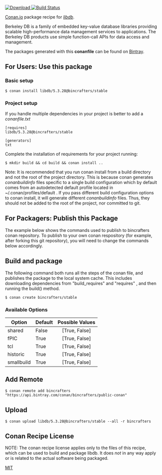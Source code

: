 [![Download](https://api.bintray.com/packages/bincrafters/public-conan/libdb%3Abincrafters/images/download.svg) ](https://bintray.com/bincrafters/public-conan/libdb%3Abincrafters/_latestVersion)
[![Build Status](https://travis-ci.org/bincrafters/conan-libdb.svg?branch=stable%2F5.3.28)](https://travis-ci.org/bincrafters/conan-libdb)

[Conan.io](https://conan.io) package recipe for [*libdb*](https://www.oracle.com/database/berkeley-db/).

Berkeley DB is a family of embedded key-value database libraries providing scalable high-performance data management services to applications. The Berkeley DB products use simple function-call APIs for data access and management.

The packages generated with this **conanfile** can be found on [Bintray](https://bintray.com/bincrafters/public-conan/libdb%3Abincrafters).

## For Users: Use this package

### Basic setup

    $ conan install libdb/5.3.28@bincrafters/stable

### Project setup

If you handle multiple dependencies in your project is better to add a *conanfile.txt*

    [requires]
    libdb/5.3.28@bincrafters/stable

    [generators]
    txt

Complete the installation of requirements for your project running:

    $ mkdir build && cd build && conan install ..

Note: It is recommended that you run conan install from a build directory and not the root of the project directory.  This is because conan generates *conanbuildinfo* files specific to a single build configuration which by default comes from an autodetected default profile located in ~/.conan/profiles/default .  If you pass different build configuration options to conan install, it will generate different *conanbuildinfo* files.  Thus, they should not be added to the root of the project, nor committed to git.

## For Packagers: Publish this Package

The example below shows the commands used to publish to bincrafters conan repository. To publish to your own conan respository (for example, after forking this git repository), you will need to change the commands below accordingly.

## Build and package

The following command both runs all the steps of the conan file, and publishes the package to the local system cache.  This includes downloading dependencies from "build_requires" and "requires" , and then running the build() method.

    $ conan create bincrafters/stable


### Available Options
| Option        | Default | Possible Values  |
| ------------- |:----------------- |:------------:|
| shared      | False |  [True, False] |
| fPIC      | True |  [True, False] |
| tcl      | True |  [True, False] |
| historic      | True |  [True, False] |
| smallbuild      | True |  [True, False] |

## Add Remote

    $ conan remote add bincrafters "https://api.bintray.com/conan/bincrafters/public-conan"

## Upload

    $ conan upload libdb/5.3.28@bincrafters/stable --all -r bincrafters


## Conan Recipe License

NOTE: The conan recipe license applies only to the files of this recipe, which can be used to build and package libdb.
It does *not* in any way apply or is related to the actual software being packaged.

[MIT](https://github.com/bincrafters/bincrafters-libdb/blob/testing/5.3.28/LICENSE)
